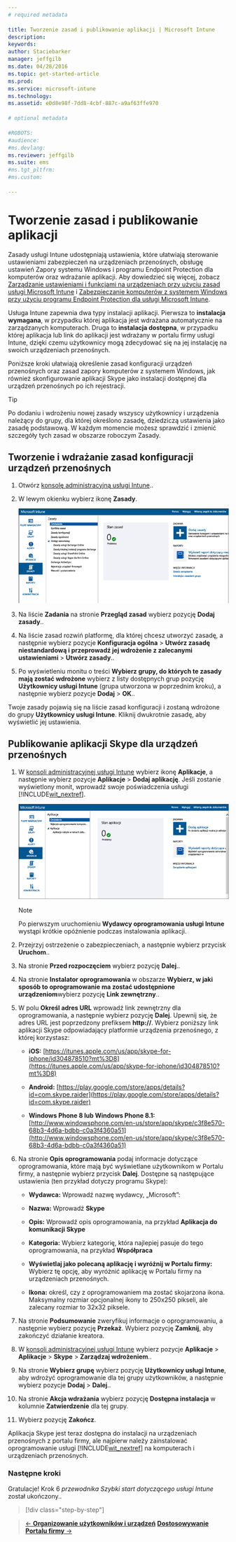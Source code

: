 ```yaml
---
# required metadata

title: Tworzenie zasad i publikowanie aplikacji | Microsoft Intune
description:
keywords:
author: Staciebarker
manager: jeffgilb
ms.date: 04/28/2016
ms.topic: get-started-article
ms.prod:
ms.service: microsoft-intune
ms.technology:
ms.assetid: e0d8e98f-7dd8-4cbf-887c-a9af63ffe970

# optional metadata

#ROBOTS:
#audience:
#ms.devlang:
ms.reviewer: jeffgilb
ms.suite: ems
#ms.tgt_pltfrm:
#ms.custom:

---
```


# Tworzenie zasad i publikowanie aplikacji
Zasady usługi Intune udostępniają ustawienia, które ułatwiają sterowanie ustawieniami zabezpieczeń na urządzeniach przenośnych, obsługę ustawień Zapory systemu Windows i programu Endpoint Protection dla komputerów oraz wdrażanie aplikacji. Aby dowiedzieć się więcej, zobacz [Zarządzanie ustawieniami i funkcjami na urządzeniach przy użyciu zasad usługi Microsoft Intune](/Intune/deploy-use/manage-settings-and-features-on-your-devices-with-microsoft-intune-policies) i [Zabezpieczanie komputerów z systemem Windows przy użyciu programu Endpoint Protection dla usługi Microsoft Intune](/Intune/deploy-use/help-secure-windows-pcs-with-endpoint-protection-for-microsoft-intune).

Usługa Intune zapewnia dwa typy instalacji aplikacji. Pierwsza to **instalacja wymagana**, w przypadku której aplikacja jest wdrażana automatycznie na zarządzanych komputerach. Druga to **instalacja dostępna**, w przypadku której aplikacja lub link do aplikacji jest wdrażany w portalu firmy usługi Intune, dzięki czemu użytkownicy mogą zdecydować się na jej instalację na swoich urządzeniach przenośnych.

<!-- this section really isn't necessary and confuses a lot of people because most mobile device apps aren't licensed this way (and our licensing/reporting features aren't super helpful). I think it's best to avoid this during a quick start guide.

Before using Intune to deploy apps, make sure that you have the appropriate licenses to publish, distribute, and use the app. The Licenses workspace lets you add and manage license agreement information for apps or software purchased through Microsoft Volume Licensing agreements, and for Microsoft or non-Microsoft software that was purchased by other means. You can then create license reports that display managed license usage information throughout your company to stay informed of license usage activity.
-->

Poniższe kroki ułatwiają określenie zasad konfiguracji urządzeń przenośnych oraz zasad zapory komputerów z systemem Windows, jak również skonfigurowanie aplikacji Skype jako instalacji dostępnej dla urządzeń przenośnych po ich rejestracji.

> [!TIP]
> Po dodaniu i wdrożeniu nowej zasady wszyscy użytkownicy i urządzenia należący do grupy, dla której określono zasadę, dziedziczą ustawienia jako zasadę podstawową. W każdym momencie możesz sprawdzić i zmienić szczegóły tych zasad w obszarze roboczym Zasady.


## Tworzenie i wdrażanie zasad konfiguracji urządzeń przenośnych

1.  Otwórz [konsolę administracyjną usługi Intune](https://manage.microsoft.com/)..

2.  W lewym okienku wybierz ikonę **Zasady**.

    ![Obszar roboczy Zasady w konsoli administracyjnej](./media/policy.png)

3.  Na liście **Zadania** na stronie **Przegląd zasad** wybierz pozycję **Dodaj zasady**..

4.  Na liście zasad rozwiń platformę, dla której chcesz utworzyć zasadę, a następnie wybierz pozycje **Konfiguracja ogólna** > **Utwórz zasadę niestandardową i przeprowadź jej wdrożenie z zalecanymi ustawieniami** > **Utwórz zasady**..

5.  Po wyświetleniu monitu o treści **Wybierz grupy, do których te zasady mają zostać wdrożone** wybierz z listy dostępnych grup pozycję **Użytkownicy usługi Intune** (grupa utworzona w poprzednim kroku), a następnie wybierz pozycje **Dodaj** > **OK**..

Twoje zasady pojawią się na liście zasad konfiguracji i zostaną wdrożone do grupy **Użytkownicy usługi Intune**. Kliknij dwukrotnie zasadę, aby wyświetlić jej ustawienia.

## Publikowanie aplikacji Skype dla urządzeń przenośnych

1.  W [konsoli administracyjnej usługi Intune](https://manage.microsoft.com/) wybierz ikonę **Aplikacje**, a następnie wybierz pozycje **Aplikacje** > **Dodaj aplikację**. Jeśli zostanie wyświetlony monit, wprowadź swoje poświadczenia usługi [!INCLUDE[wit_nextref](../includes/wit_nextref_md.md)].

    ![Obszar roboczy Aplikacje konsoli administracyjnej](./media/apps.png)

    > [!NOTE]
    > Po pierwszym uruchomieniu **Wydawcy oprogramowania usługi Intune** wystąpi krótkie opóźnienie podczas instalowania aplikacji.

2.  Przejrzyj ostrzeżenie o zabezpieczeniach, a następnie wybierz przycisk **Uruchom**..

3.  Na stronie **Przed rozpoczęciem** wybierz pozycję **Dalej**..

4.  Na stronie **Instalator oprogramowania** w obszarze **Wybierz, w jaki sposób to oprogramowanie ma zostać udostępnione urządzeniom**wybierz pozycję **Link zewnętrzny**..

5.  W polu **Określ adres URL** wprowadź link zewnętrzny dla oprogramowania, a następnie wybierz pozycję **Dalej**. Upewnij się, że adres URL jest poprzedzony prefiksem **http://**. Wybierz poniższy link aplikacji Skype odpowiadający platformie urządzenia przenośnego, z której korzystasz:

    -   **iOS:**   [https://itunes.apple.com/us/app/skype-for-iphone/id304878510?mt%3D8](https://itunes.apple.com/us/app/skype-for-iphone/id304878510?mt%3D8)

    -   **Android:**  [https://play.google.com/store/apps/details?id=com.skype.raider](https://play.google.com/store/apps/details?id=com.skype.raider)

    -   **Windows Phone 8 lub Windows Phone 8.1:**  [http://www.windowsphone.com/en-us/store/app/skype/c3f8e570-68b3-4d6a-bdbb-c0a3f4360a51](http://www.windowsphone.com/en-us/store/app/skype/c3f8e570-68b3-4d6a-bdbb-c0a3f4360a51)

6.  Na stronie **Opis oprogramowania** podaj informacje dotyczące oprogramowania, które mają być wyświetlane użytkownikom w Portalu firmy, a następnie wybierz przycisk **Dalej**. Dostępne są następujące ustawienia (ten przykład dotyczy programu Skype):

    -   **Wydawca:** Wprowadź nazwę wydawcy, „Microsoft”:

    -   **Nazwa:** Wprowadź **Skype**

    -   **Opis:** Wprowadź opis oprogramowania, na przykład **Aplikacja do komunikacji Skype**

    -   **Kategoria:** Wybierz kategorię, która najlepiej pasuje do tego oprogramowania, na przykład **Współpraca**

    -   **Wyświetlaj jako polecaną aplikację i wyróżnij w Portalu firmy:** Wybierz tę opcję, aby wyróżnić aplikację w Portalu firmy na urządzeniach przenośnych.

    -   **Ikona:** określ, czy z oprogramowaniem ma zostać skojarzona ikona. Maksymalny rozmiar opcjonalnej ikony to 250x250 pikseli, ale zalecany rozmiar to 32x32 piksele.

7.  Na stronie **Podsumowanie** zweryfikuj informacje o oprogramowaniu, a następnie wybierz pozycję **Przekaż**. Wybierz pozycję **Zamknij**, aby zakończyć działanie kreatora.

8.  W [konsoli administracyjnej usługi Intune](https://manage.microsoft.com/) wybierz pozycje **Aplikacje** > **Aplikacje** > **Skype** > **Zarządzaj wdrożeniem**..

9. Na stronie **Wybierz grupę** wybierz pozycję **Użytkownicy usługi Intune**, aby wdrożyć oprogramowanie dla tej grupy użytkowników, a następnie wybierz pozycje **Dodaj** > **Dalej**..

10. Na stronie **Akcja wdrażania** wybierz pozycję **Dostępna instalacja** w kolumnie **Zatwierdzenie** dla tej grupy.

11. Wybierz pozycję **Zakończ**.

Aplikacja Skype jest teraz dostępna do instalacji na urządzeniach przenośnych z portalu firmy, ale najpierw należy zainstalować oprogramowanie usługi [!INCLUDE[wit_nextref](../includes/wit_nextref_md.md)] na komputerach i urządzeniach przenośnych.


### Następne kroki
Gratulacje! Krok 6 *przewodnika Szybki start dotyczącego usługi Intune* został ukończony..

>[!div class="step-by-step"]

>[&larr; **Organizowanie użytkowników i urządzeń**](.\start-with-a-paid-subscription-to-microsoft-intune-step-5.md)       [**Dostosowywanie Portalu firmy** &rarr;](.\start-with-a-paid-subscription-to-microsoft-intune-step-7.md)  


<!--HONumber=May16_HO1-->


